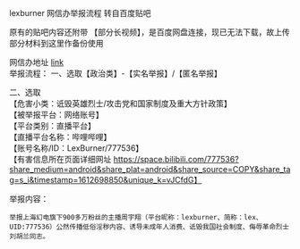 lexburner 网信办举报流程  转自百度贴吧  

原有的贴吧内容还附带 【部分长视频】，是百度网盘连接，现已无法下载，故上传部分材料到这里作备份使用 

网信办地址 [link](www.12377.cn)  
举报流程：
一、选取【政治类】-【实名举报】/【匿名举报】  

二、选取  
【危害小类：诋毁英雄烈士/攻击党和国家制度及重大方针政策】  
【被举报平台：网络账号】  
【平台类别：直播平台】  
【直播平台名称：哔哩哔哩】  
【账号名称/ID：LexBurner/777536】  
【有害信息所在页面详细网址 https://space.bilibili.com/777536?share_medium=android&share_plat=android&share_source=COPY&share_tag=s_i&timestamp=1612698850&unique_k=vJCfdG】  

举报内容：

```
举报上海幻电旗下900多万粉丝的主播周宇翔（平台昵称：lexburner、简称：lex、UID:777536）公然传播低俗淫秽内容、诱导未成年人消费、诋毁我国社会制度、侮辱革命烈士刘胡兰同志。
```